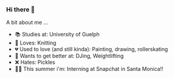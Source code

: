### Hi there 👋
A bit about me ... 
<!--
**michelleberry/michelleberry** is a ✨ _special_ ✨ repository because its `README.md` (this file) appears on your GitHub profile.

Here are some ideas to get you started:

- 🔭 I’m currently working on ...
- 🌱 I’m currently learning ...
- 👯 I’m looking to collaborate on ...
- 🤔 I’m looking for help with ...
- 💬 Ask me about ...
- 📫 How to reach me: ...
- 😄 Pronouns: ...
- ⚡ Fun fact: ...
-->
- 📚 Studies at: University of Guelph
- 🧶 Loves: Knitting
- 💔 Used to love (and still kinda): Painting, drawing, rollerskating
- 🎱 Wants to get better at: DJing, Weightlifting
- ❌ Hates: Pickles
- 🏄‍♀️ This summer i'm: Interning at Snapchat in Santa Monica!!
